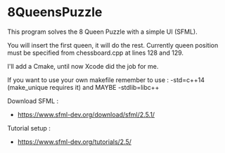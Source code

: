 # 8QueensPuzzle
This program solves the 8 Queen Puzzle with a simple UI (SFML).

You will insert the first queen, it will do the rest. Currently queen position must be specified from chessboard.cpp at lines 128 and 129.

I'll add a Cmake, until now Xcode did the job for me.

If you want to use your own makefile remember to use : -std=c++14 (make_unique requires it) and MAYBE -stdlib=libc++

Download SFML : 
- https://www.sfml-dev.org/download/sfml/2.5.1/

Tutorial setup :
- https://www.sfml-dev.org/tutorials/2.5/
